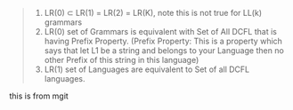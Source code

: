 
> 1. LR(0) ⊂ LR(1) = LR(2) = LR(K), note this is not true for LL(k) grammars 
> 2. LR(0) set of Grammars is equivalent with Set of All DCFL that is having Prefix Property. (Prefix Property: This is a property which says that let L1 be a string and belongs to your Language then no other Prefix of this string in this language)
> 3. LR(1) set of Languages are equivalent to Set of all DCFL languages.


this is from mgit
